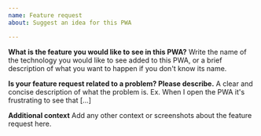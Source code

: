 ```yaml
---
name: Feature request
about: Suggest an idea for this PWA

---
```


**What is the feature you would like to see in this PWA?**
Write the name of the technology you would like to see added to this PWA, or a brief description of what you want to happen if you don't know its name.

**Is your feature request related to a problem? Please describe.**
A clear and concise description of what the problem is. Ex. When I open the PWA it's frustrating to see that [...]

**Additional context**
Add any other context or screenshots about the feature request here.
